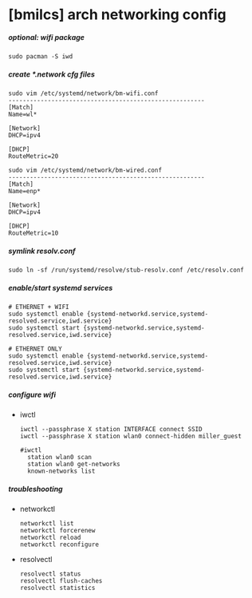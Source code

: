 # [bmilcs] arch networking config


##### optional: wifi package

    sudo pacman -S iwd

##### create *.network cfg files

    sudo vim /etc/systemd/network/bm-wifi.conf
    -------------------------------------------------------
    [Match]
    Name=wl*

    [Network]
    DHCP=ipv4

    [DHCP]
    RouteMetric=20

    sudo vim /etc/systemd/network/bm-wired.conf
    -------------------------------------------------------
    [Match]
    Name=enp*

    [Network]
    DHCP=ipv4

    [DHCP]
    RouteMetric=10

##### symlink resolv.conf

    sudo ln -sf /run/systemd/resolve/stub-resolv.conf /etc/resolv.conf

##### enable/start systemd services

    # ETHERNET + WIFI
    sudo systemctl enable {systemd-networkd.service,systemd-resolved.service,iwd.service}
    sudo systemctl start {systemd-networkd.service,systemd-resolved.service,iwd.service}

    # ETHERNET ONLY 
    sudo systemctl enable {systemd-networkd.service,systemd-resolved.service,iwd.service}
    sudo systemctl start {systemd-networkd.service,systemd-resolved.service,iwd.service}

##### configure wifi

- iwctl

      iwctl --passphrase X station INTERFACE connect SSID
      iwctl --passphrase X station wlan0 connect-hidden miller_guest 

      #iwctl
        station wlan0 scan
        station wlan0 get-networks
        known-networks list

##### troubleshooting

- networkctl

      networkctl list
      networkctl forcerenew
      networkctl reload
      networkctl reconfigure

- resolvectl 

      resolvectl status
      resolvectl flush-caches
      resolvectl statistics


